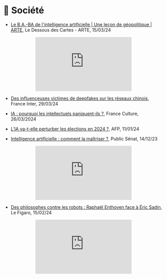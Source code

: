 <style>

   .iframe-wrapper {
  max-width: 60%;
  margin: auto; /* pour centrer le conteneur */
}

    /* Pour la gestion des iframes */
 .container {
  position: relative;
  overflow: hidden;
  width: 100%;
  padding-top: 56.25%; /* 16:9 Aspect Ratio (divide 9 by 16 = 0.5625) */
}
.responsive-iframe {
  position: absolute;
  top: 0;
  left: 0;
  bottom: 0;
  right: 0;
  width: 100%;
  height: 100%;
}
</style>

# 👥 Société

- <a href="https://youtu.be/Zjr1bqE8Bg0" traget="_blank">Le B.A.-BA de l'intelligence artificielle | Une leçon de géopolitique | ARTE</a>, Le Dessous des Cartes - ARTE, 15/03/24

<div class="iframe-wrapper">
    <div class="container">
        <iframe class="responsive-iframe" width="300" height="150" src="https://www.youtube-nocookie.com/embed/Zjr1bqE8Bg0" title="Le B.A.-BA de l'intelligence artificielle | Une leçon de géopolitique | ARTE" frameborder="0" allow="accelerometer; autoplay; clipboard-write; encrypted-media; gyroscope; picture-in-picture; web-share" allowfullscreen></iframe>
    </div>
</div>

- <a href="https://www.radiofrance.fr/franceinter/podcasts/veille-sanitaire/veille-sanitaire-du-vendredi-29-mars-2024-4569994" target="_blank">Des influenceuses victimes de deepfakes sur les réseaux chinois</a>, France Inter, 29/03/24

- <a href="https://www.radiofrance.fr/franceculture/podcasts/le-biais-d-aurelie-jean/le-biais-d-aurelie-jean-chronique-du-mardi-26-mars-2024-5747798" target="_blank">IA : pourquoi les intellectuels paniquent-ils ?</a>, France Culture, 26/03/2024

- <a href="https://youtu.be/HEZogcu7x_o" target="_blank">L’IA va-t-elle perturber les élections en 2024 ?</a>, AFP, 11/01/24

- <a href="https://youtu.be/UA3w_Sfl2Gg" traget="_blank">Intelligence artificielle : comment la maîtriser ?</a>, Public Sénat, 14/12/23

<div class="iframe-wrapper">
    <div class="container">
        <iframe class="responsive-iframe" width="300" height="150" src="https://www.youtube-nocookie.com/embed/UA3w_Sfl2Gg" title="Intelligence artificielle : comment la maîtriser ?" frameborder="0" allow="accelerometer; autoplay; clipboard-write; encrypted-media; gyroscope; picture-in-picture; web-share" allowfullscreen></iframe>
    </div>
</div>

- <a href="https://youtu.be/2RXFvqJK59w" traget="_blank">Des philosophes contre les robots : Raphaël Enthoven face à Éric Sadin</a>, Le Figaro, 15/02/24

<div class="iframe-wrapper">
    <div class="container">
        <iframe class="responsive-iframe" width="300" height="150" src="https://www.youtube-nocookie.com/embed/2RXFvqJK59w" title="Des philosophes contre les robots : Raphaël Enthoven face à Éric Sadin" frameborder="0" allow="accelerometer; autoplay; clipboard-write; encrypted-media; gyroscope; picture-in-picture; web-share" allowfullscreen></iframe>
    </div>
</div>


